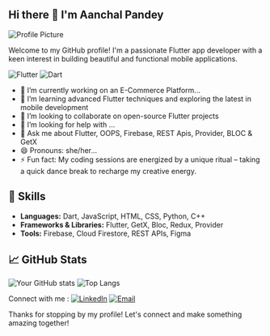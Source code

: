 ## Hi there 👋 I'm Aanchal Pandey

<!--
**AanchalPandey783/AanchalPandey783** is a ✨ _special_ ✨ repository because its `README.md` (this file) appears on your GitHub profile.

Here are some ideas to get you started:
-->

![Profile Picture](https://avatars.githubusercontent.com/aanchalpandey783)

Welcome to my GitHub profile! I'm a passionate Flutter app developer with a keen interest in building beautiful and functional mobile applications.

![Flutter](https://img.shields.io/badge/Flutter-02569B?style=for-the-badge&logo=flutter&logoColor=white)
![Dart](https://img.shields.io/badge/Dart-0175C2?style=for-the-badge&logo=dart&logoColor=white)

- 🔭 I’m currently working on an E-Commerce Platform...
- 🌱 I’m learning advanced Flutter techniques and exploring the latest in mobile development
- 👯  I’m looking to collaborate on open-source Flutter projects
- 🤔 I’m looking for help with ...
- 💬 Ask me about Flutter, OOPS, Firebase, REST Apis, Provider, BLOC & GetX
- 😄 Pronouns: she/her...
- ⚡ Fun fact: My coding sessions are energized by a unique ritual – taking a quick dance break to recharge my creative energy.
  
## 🚀 Skills

- **Languages:** Dart, JavaScript, HTML, CSS, Python, C++
- **Frameworks & Libraries:** Flutter, GetX, Bloc, Redux, Provider
- **Tools:** Firebase, Cloud Firestore, REST APIs, Figma

## 📈 GitHub Stats

![Your GitHub stats](https://github-readme-stats.vercel.app/api?username=aanchalpandey783&show_icons=true&theme=radical)
![Top Langs](https://github-readme-stats.vercel.app/api/top-langs/?username=aanchalpandey783&layout=compact&theme=radical)

Connect with me : 
[![LinkedIn](https://img.shields.io/badge/LinkedIn-blue?style=for-the-badge&logo=linkedin)](https://https://www.linkedin.com/in/aanchal-pandey-295625245/)
[![Email](https://img.shields.io/badge/Email-D14836?style=for-the-badge&logo=gmail&logoColor=white)](mailto:youremail@example.com)


Thanks for stopping by my profile! Let's connect and make something amazing together!

